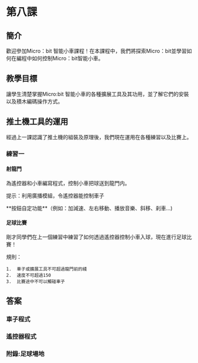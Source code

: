 # 第八課

## 簡介
<P>
歡迎參加Micro：bit 智能小車課程！在本課程中，我們將探索Micro：bit並學習如何在編程中如何控制Micro：bit智能小車。
<P>

## 教學目標
<P>
讓學生清楚掌握Micro:bit 智能小車的各種擴展工具及其功用，並了解它們的安裝以及積木編碼操作方式。
<P>

## 推土機工具的運用
<P>
經過上一課認識了推土機的組裝及原理後，我們現在運用在各種練習以及比賽上。
<P>

### 練習一
#### 射龍門
<P>
為遙控器和小車編寫程式，控制小車把球送到龍門内。
<P>
<P>
提示：利用廣播模組，令遙控器能控制車子
<P>
<P>
**按鈕自定功能**（例如：加減速、左右移動、播放音樂、斜移、刹車...)
<P>

#### 足球比賽
<P>
剛才同學們在上一個練習中練習了如何透過遙控器控制小車入球，現在進行足球比賽！
<P>
<P>
規則：
<P>

    1.	車子或擴展工具不可超過龍門前的綫
    2.	速度不可超過150
    3.	比賽途中不可以觸碰車子

## 答案
### 車子程式

### 遙控器程式

### 附錄:足球場地
